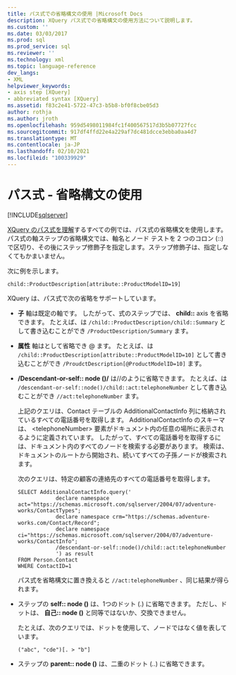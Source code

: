 ```yaml
---
title: パス式での省略構文の使用 |Microsoft Docs
description: XQuery パス式での省略構文の使用方法について説明します。
ms.custom: ''
ms.date: 03/03/2017
ms.prod: sql
ms.prod_service: sql
ms.reviewer: ''
ms.technology: xml
ms.topic: language-reference
dev_langs:
- XML
helpviewer_keywords:
- axis step [XQuery]
- abbreviated syntax [XQuery]
ms.assetid: f83c2e41-5722-47c3-b5b8-bf0f8cbe05d3
author: rothja
ms.author: jroth
ms.openlocfilehash: 959d5498011984fc1f400567517d3b5b07727fcc
ms.sourcegitcommit: 917df4ffd22e4a229af7dc481dcce3ebba0aa4d7
ms.translationtype: MT
ms.contentlocale: ja-JP
ms.lasthandoff: 02/10/2021
ms.locfileid: "100339929"
---
```

# <a name="path-expressions---using-abbreviated-syntax"></a>パス式 - 省略構文の使用
[!INCLUDE[sqlserver](../includes/applies-to-version/sqlserver.md)]

  [XQuery のパス式を理解](../xquery/path-expressions-xquery.md)するすべての例では、パス式の省略構文を使用します。 パス式の軸ステップの省略構文では、軸名とノード テストを 2 つのコロン (::) で区切り、その後にステップ修飾子を指定します。ステップ修飾子は、指定しなくてもかまいません。  
  
 次に例を示します。  
  
```  
child::ProductDescription[attribute::ProductModelID=19]  
```  
  
 XQuery は、パス式で次の省略をサポートしています。  
  
-   **子** 軸は既定の軸です。 したがって、式のステップでは、 **child::** axis を省略できます。 たとえば、は `/child::ProductDescription/child::Summary` として書き込むことができ `/ProductDescription/Summary` ます。  
  
-   **属性** 軸はとして省略でき @ ます。 たとえば、は `/child::ProductDescription[attribute::ProductModelID=10]` として書き込むことができ `/ProudctDescription[@ProductModelID=10]` ます。  
  
-   **/Descendant-or-self:: node ()/** は//のように省略できます。 たとえば、は `/descendant-or-self::node()/child::act:telephoneNumber` として書き込むことができ `//act:telephoneNumber` ます。  
  
     上記のクエリは、Contact テーブルの AdditionalContactInfo 列に格納されているすべての電話番号を取得します。 AdditionalContactInfo のスキーマは、 \<telephoneNumber> 要素がドキュメント内の任意の場所に表示されるように定義されています。 したがって、すべての電話番号を取得するには、ドキュメント内のすべてのノードを検索する必要があります。 検索は、ドキュメントのルートから開始され、続いてすべての子孫ノードが検索されます。  
  
     次のクエリは、特定の顧客の連絡先のすべての電話番号を取得します。  
  
    ```  
    SELECT AdditionalContactInfo.query('             
                declare namespace act="https://schemas.microsoft.com/sqlserver/2004/07/adventure-works/ContactTypes";             
                declare namespace crm="https://schemas.adventure-works.com/Contact/Record";             
                declare namespace ci="https://schemas.microsoft.com/sqlserver/2004/07/adventure-works/ContactInfo";             
                /descendant-or-self::node()/child::act:telephoneNumber             
                ') as result             
    FROM Person.Contact             
    WHERE ContactID=1             
    ```  
  
     パス式を省略構文に置き換えると `//act:telephoneNumber` 、同じ結果が得られます。  
  
-   ステップの **self:: node ()** は、1つのドット (.) に省略できます。 ただし、ドットは、 **自己:: node ()** と同等ではないか、交換できません。  
  
     たとえば、次のクエリでは、ドットを使用して、ノードではなく値を表しています。  
  
    ```  
    ("abc", "cde")[. > "b"]  
    ```  
  
-   ステップの **parent:: node ()** は、二重のドット (..) に省略できます。  
  
  

